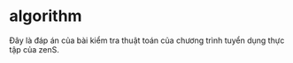 # algorithm

Đây là đáp án của bài kiểm tra thuật toán của chương trình tuyển dụng thực tập của zenS.
